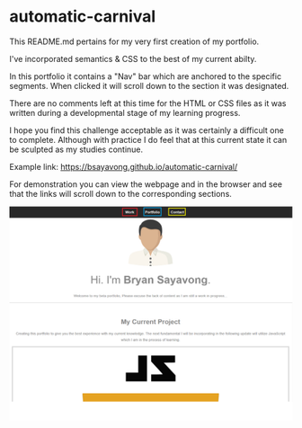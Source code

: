 # automatic-carnival

This README.md pertains for my very first creation of my portfolio.

I've incorporated semantics & CSS to the best of my current abilty.

In this portfolio it contains a "Nav" bar which are anchored to the specific segments. When clicked it will scroll down to the section it was designated.

There are no comments left at this time for the HTML or CSS files as it was written during a developmental stage of my learning progress.

I hope you find this challenge acceptable as it was certainly a difficult one to complete. Although with practice I do feel that at this current state it can be sculpted as my studies continue.

Example link: https://bsayavong.github.io/automatic-carnival/

For demonstration you can view the webpage and in the browser and see that the links will scroll down to the corresponding sections.

![my screenshot](./assets/images/screenshot.png)